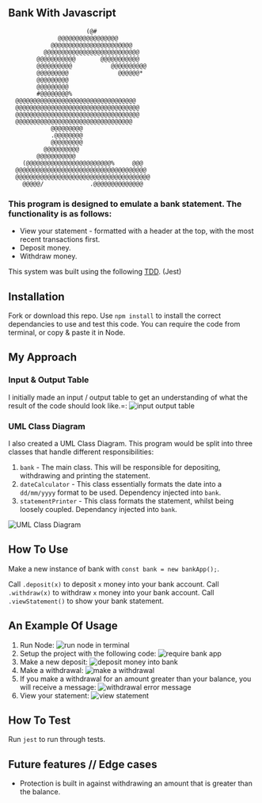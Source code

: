 ## Bank With Javascript
```
                      (@#                                              
              @@@@@@@@@@@@@@@@@                                       
            @@@@@@@@@@@@@@@@@@@@@@@                                    
          @@@@@@@@@@@@@@@@@@@@@@@@@@@                                  
        @@@@@@@@@@@       @@@@@@@@@@@                                 
        @@@@@@@@@@           @@@@@@@@@@                                
        @@@@@@@@@              @@@@@@*                                 
        @@@@@@@@@                                                      
        @@@@@@@@@                                                     
        #@@@@@@@@%                                                    
  @@@@@@@@@@@@@@@@@@@@@@@@@@@@@@@@@@                                   
  @@@@@@@@@@@@@@@@@@@@@@@@@@@@@@@@@@@                                  
  @@@@@@@@@@@@@@@@@@@@@@@@@@@@@@@@@@@                                  
  @@@@@@@@@@@@@@@@@@@@@@@@@@@@@@@@@                                   
            @@@@@@@@@                                                  
            .@@@@@@@@                                                  
            @@@@@@@@@                                                  
          @@@@@@@@@@                                                   
        @@@@@@@@@@@                                                    
    (@@@@@@@@@@@@@@@@@@@@@@@@%     @@@                                 
  @@@@@@@@@@@@@@@@@@@@@@@@@@@@@@@@@@@@@                                
  @@@@@@@@@@@@@@@@@@@@@@@@@@@@@@@@@@@@@@                              
    @@@@@/             .@@@@@@@@@@@@@@ 
```
### This program is designed to emulate a bank statement. The functionality is as follows:

* View your statement - formatted with a header at the top, with the most recent transactions first.
* Deposit money.
* Withdraw money.

This system was built using the following [TDD](https://en.wikipedia.org/wiki/Test-driven_development#:~:text=Test%2Ddriven%20development%20(TDD),software%20against%20all%20test%20cases.). (Jest)

## Installation
Fork or download this repo.
Use `npm install` to install the correct dependancies to use and test this code. You can require the code from terminal, or copy & paste it in Node.

## My Approach

### Input & Output Table
I initially made an input / output table to get an understanding of what the result of the code should look like.=:
![input output table](images/bank-input-output.jpg)

### UML Class Diagram
I also created a UML Class Diagram. This program would be split into three classes that handle different responsibilities:
1. `bank` - The main class. This will be responsible for depositing, withdrawing and printing the statement.
2. `dateCalculator` - This class essentially formats the date into a `dd/mm/yyyy` format to be used. Dependency injected into `bank`.
3. `statementPrinter` - This class formats the statement, whilst being loosely coupled. Dependancy injected into `bank`.

![UML Class Diagram](images/UMLClassDiagram.jpg)

## How To Use
Make a new instance of bank with `const bank = new bankApp();`.

Call `.deposit(x)` to deposit `x` money into your bank account.
Call `.withdraw(x)` to withdraw `x` money into your bank account.
Call `.viewStatement()` to show your bank statement.

## An Example Of Usage
1. Run Node:
![run node in terminal](images/1-run-Node.png)
2. Setup the project with the following code:
![require bank app](images/project-setup.png)
3. Make a new deposit:
![deposit money into bank](images/3-Deposit.png)
4. Make a withdrawal:
![make a withdrawal](images/7-Wtihdraw-after-deposit.png)
5. If you make a withdrawal for an amount greater than your balance, you will receive a message:
![withdrawal error message](images/6-Withdraw-limiter.png)
6. View your statement:
![view statement](images/5-View-statement.png)


## How To Test
Run `jest` to run through tests.

## Future features // Edge cases
* Protection is built in against withdrawing an amount that is greater than the balance.


